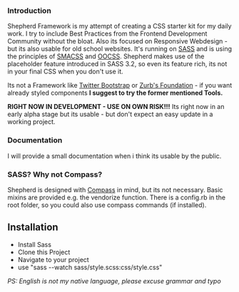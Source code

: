 ### Introduction
Shepherd Framework is my attempt of creating a CSS starter kit for my daily work. I try to include Best Practices from the Frontend Development Community without the bloat. Also its focused on Responsive Webdesign - but its also usable for old school websites.
It's running on [SASS](http://www.sass-lang.com) and is using the principles of [SMACSS](http://www.smacss.com) and [OOCSS](http://www.oocss.org). Shepherd makes use of the placeholder feature introduced in SASS 3.2, so even its feature rich, its not in your final CSS when you don't use it.

Its not a Framework like [Twitter Bootstrap](http://twitter.github.com/bootstrap/) or [Zurb's Foundation](http://foundation.zurb.com) - if you want already styled components **I suggest to try the former mentioned Tools.**

**RIGHT NOW IN DEVELOPMENT - USE ON OWN RISK!!!**
Its right now in an early alpha stage but its usable - but don't expect an easy update in a working project.

### Documentation
I will provide a small documentation when i think its usable by the public.

### SASS? Why not Compass?
Shepherd is designed with [Compass](http://compass-style.org) in mind, but its not necessary. Basic mixins are provided e.g. the vendorize function. There is a config.rb in the root folder, so you could also use compass commands (if installed).

## Installation
- Install Sass
- Clone this Project
- Navigate to your project
- use "sass --watch sass/style.scss:css/style.css"

*PS: English is not my native language, please excuse grammar and typo*
